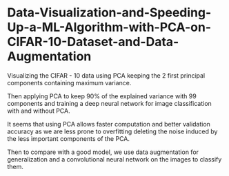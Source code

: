 # Data-Visualization-and-Speeding-Up-a-ML-Algorithm-with-PCA-on-CIFAR-10-Dataset-and-Data-Augmentation

Visualizing the CIFAR - 10 data using PCA keeping the 2 first principal components containing maximum variance.

Then applying PCA to keep 90% of the explained variance with 99 components and training a deep neural network for image classification with and without PCA.

It seems that using PCA allows faster computation and better validation accuracy as we are less prone to overfitting deleting the noise induced by the less important components of the PCA.

Then to compare with a good model, we use data augmentation for generalization and a convolutional neural network on the images to classify them.
